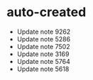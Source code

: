 # auto-created
- Update note 9262
- Update note 5286
- Update note 7502
- Update note 3169
- Update note 5764
- Update note 5618
